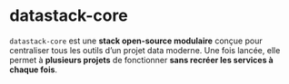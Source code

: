 # datastack-core
`datastack-core` est une **stack open-source modulaire** conçue pour centraliser tous les outils d’un projet data moderne. Une fois lancée, elle permet à **plusieurs projets** de fonctionner **sans recréer les services à chaque fois**.

